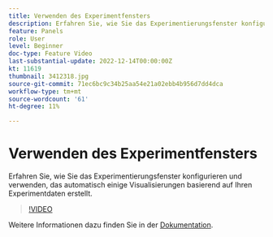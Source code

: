 ```yaml
---
title: Verwenden des Experimentfensters
description: Erfahren Sie, wie Sie das Experimentierungsfenster konfigurieren und verwenden, das automatisch einige Visualisierungen basierend auf Ihren Experimentdaten erstellt.
feature: Panels
role: User
level: Beginner
doc-type: Feature Video
last-substantial-update: 2022-12-14T00:00:00Z
kt: 11619
thumbnail: 3412318.jpg
source-git-commit: 71ec6bc9c34b25aa54e21a02ebb4b956d7dd4dca
workflow-type: tm+mt
source-wordcount: '61'
ht-degree: 11%

---
```



# Verwenden des Experimentfensters

Erfahren Sie, wie Sie das Experimentierungsfenster konfigurieren und verwenden, das automatisch einige Visualisierungen basierend auf Ihren Experimentdaten erstellt.

>[!VIDEO](https://video.tv.adobe.com/v/3412318/?quality=12&learn=on)

Weitere Informationen dazu finden Sie in der [Dokumentation](https://experienceleague.adobe.com/docs/analytics-platform/using/cja-workspace/panels/experimentation.html).
